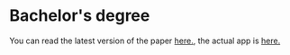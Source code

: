 # Bachelor's degree

You can read the latest version of the paper [here.](./latest/paper.pdf), the actual app is [here.](https://github.com/solomonarul/edra)